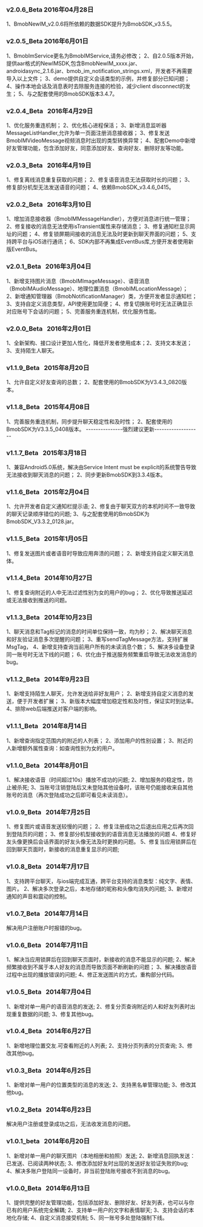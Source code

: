 ### v2.0.6_Beta	  2016年04月28日
1、BmobNewIM_v2.0.6将所依赖的数据SDK提升为BmobSDK_v3.5.5。

### v2.0.5_Beta	  2016年6月01日
1、BmobImService更名为BmobIMService,请务必修改；
2、自2.0.5版本开始，提供aar格式的NewIMSDK,包含BmobNewIM_xxxx.jar、androidasync_2.1.6.jar、bmob_im_notification_strings.xml，开发者不再需要导入以上文件；
3、demo提供自定义会话类型的示例，并修复部分已知问题；
4、操作本地会话及消息表时去除服务连接的检验，减少client disconnect的发生；
5、与之配套使用的BmobSDK版本3.4.7。

### v2.0.4_Beta   2016年4月29日
1、优化服务重连机制；
2、优化核心进程保活；
3、新增消息监听器MessageListHandler,允许为单一页面注册消息接收器；
3、修复发送BmobIMVideoMessage视频消息时出现的类型转换异常；
4、配套Demo中新增好友管理功能，包含添加好友，同意添加好友、查询好友、删除好友等功能。

### v2.0.3_Beta   2016年4月19日
1、修复离线消息重复获取的问题；
2、修复语音消息无法获取时长的问题；
3、修复部分机型无法发送语音的问题；
4、依赖BmobSDK_v3.4.6_0415。

### v2.0.2_Beta   2016年3月10日
1、增加消息接收器（BmobIMMessageHandler），方便对消息进行统一管理；
2、修复接收的消息无法使用isTransient属性来存储消息；
3、修复通知栏显示网址的问题；
4、修复锁屏期间接收的消息无法及时更新到聊天界面的问题；
5、支持跨平台与iOS进行通讯；
6、SDK内部不再集成EventBus库,方便开发者使用新版EventBus。

### v2.0.1_Beta   2016年3月04日
1、新增支持图片消息（BmobIMImageMessage）、语音消息（BmobIMAudioMessage）、地理位置消息（BmobIMLocationMessage）；
2、新增通知管理器（BmobNotificationManager）类，方便开发者显示通知栏；
3、支持自定义消息类型，API使用更加简便；
4、修复切换账号时无法正确显示对应账号下会话的问题；
5、完善服务重连机制，优化服务性能。

### v2.0.0_Beta   2016年2月01日
1、全新架构、接口设计更加人性化，降低开发者使用成本；2、支持文本发送；3、支持陌生人聊天。

### v1.1.9_Beta   2015年8月20日
1、允许自定义好友查询的总数；
2、配套使用的BmobSDK为V3.4.3_0820版本。

### v1.1.8_Beta   2015年4月08日
1、完善服务重连机制，同步提升聊天稳定性和及时性；
2、配套使用的BmobSDK为V3.3.5_0408版本。 
---------------强烈建议更新-------------------

### v1.1.7_Beta   2015年3月18日
1、兼容Android5.0系统，解决由Service Intent must be explicit的系统警告导致无法接收到聊天消息的问题；
2、同步更新BmobSDK到3.3.4版本。

### v1.1.6_Beta   2015年2月04日
1、允许开发者自定义通知栏提示语;
2、修复由于聊天双方的本机时间不一致导致的聊天记录顺序错位的问题;
3、与之配套使用的BmobSDK为BmobSDK_V3.3.2_0128.jar。

### v1.1.5_Beta   2015年1月05日
1、修复发送图片或者语音时导致应用奔溃的问题；
2、新增支持自定义聊天消息体。

### v1.1.4_Beta   2014年10月27日
1、修复查询附近的人中无法过滤性别为女的用户的bug；
2、优化导致推送延迟或无法接收到推送的问题。

### v1.1.3_Beta   2014年10月23日
1、聊天消息和Tag标记的消息的时间单位保持一致，均为秒；
2、解决聊天消息和好友验证消息多次提醒的问题；
3、重写sendTagMessage方法，支持扩展MsgTag，
4、新增支持查询当前用户所有的未读消息个数；
5、解决多设备登录同一账号时无法下线的问题；
6、优化由于推送服务频繁重启导致无法收发消息的bug。

### v1.1.2_Beta   2014年9月23日
1、新增支持陌生人聊天，允许发送给非好友用户；
2、新增支持自定义消息的发送，便于开发者扩展；
3、新版本大幅度增加稳定性和及时性，保证实时到达率。
4、排除web后端推送对客户端的影响。

### v1.1.1_Beta   2014年8月14日
1、新增查询指定范围内的附近的人列表；
2、添加用户的性别设置；
3、附近的人新增额外属性查询：如查询性别为女的用户。

### v1.1.0_Beta   2014年8月01日
1、解决接收语音（时间超过10s）播放不成功的问题;
2、增加服务的稳定性，防止被杀死;
3、当账号注销登陆后又未登陆其他设备时，该账号仍能接收来自其他账号的消息（再次登陆成功之后即可看见未读消息）。

### v1.0.9_Beta   2014年7月25日
1、修复图片或语音发送较慢的问题；
2、修复注册成功之后退出应用之后再次回到登陆页的问题；
3、修复部分机型接收到的语音消息无法播放的问题
4、修复好友头像更换后会话界面的好友头像无法及时更换的问题。
5、修复当应用锁屏后在回到聊天页面时，新接收的消息重复显示的问题;

### v1.0.8_Beta   2014年7月17日
1、支持跨平台聊天，与ios端完成互通，跨平台支持的消息类型：纯文字、表情、图片。
2、解决多次登录之后，本地存储的昵称和头像均消失的问题;
3、新增对通知的声音和震动的控制。

### v1.0.7_Beta   2014年7月14日
解决用户注册账户时报错的bug。

### v1.0.6_Beta   2014年7月11日
1、解决当应用锁屏后在回到聊天页面时，新接收的消息不能显示的问题;
2、解决频繁接收到不属于本人好友的消息而导致页面不断刷新的问题；
3、解决播放语音过程中出现的播放错误的问题;
4、修正发送图片的方式，重构部分代码。

### v1.0.5_Beta   2014年7月04日
1、新增对单一用户的语音消息的发送;
2、修复分页查询附近的人和好友列表时出现重复数据的问题;
3、修复其他bug。

### v1.0.4_Beta   2014年6月27日
1、新增地理位置交友.可查看附近的人列表; 2、支持分页列表的分页查询;
3、修改其他bug。

### v1.0.3_Beta   2014年6月25日
1、新增对单一用户的位置类型的消息的发送;
2、支持黑名单管理功能;
3、修改其他bug。

### v1.0.2_Beta   2014年6月23日
解决用户注册或登录成功之后，无法收发消息的问题。

### v1.0.1_beta   2014年6月20日
1、新增对单一用户的聊天图片（本地相册和拍照）发送;
2、新增消息回执发送：已发送、已阅读两种状态;
3、修改添加好友时出现的发送好友验证失败的bug;
4、解决多账户登陆同一设备时，非当前登陆账号接收不到消息的bug。

### v1.0.0_Beta   2014年6月13日
1、提供完整的好友管理功能，包括添加好友、删除好友、好友列表，也可以与你已有的用户系统完全解耦;
2、支持单一用户的文字和表情聊天;
3、支持会话的本地化存储;
4、自定义消息接受机制;
5、同一账号多处登陆强制下线。



